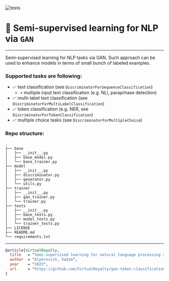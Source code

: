 ![tests](https://github.com/VirtualRoyalty/gan-token-classification/actions/workflows/ci.yml/badge.svg)

# 🦍 Semi-supervised learning for NLP via `GAN`
---

Semi-supervised learning for NLP tasks via GAN. Such approach can be used to enhance models in terms of small bunch of labeled examples.

### Supported tasks are following:

-  ✅ text classification (see `DiscriminatorForSequenceClassification`)
   - `+` multiple input text classification (e.g. NLI, paraprhase detection)
-  ✅ multi-label text classification (see `DiscriminatorForMultiLabelClassification`)
-  ✅ token classification (e.g. NER, see  `DiscriminatorForTokenClassification`)
-  ✅ multiple choice tasks (see `DiscriminatorForMultipleChoice`)


### Repo structure:
```
.
├── base
│   ├── __init__.py
│   ├── base_model.py
│   └── base_trainer.py
├── model
│   ├── __init__.py
│   ├── discriminator.py
│   ├── generator.py
│   └── utils.py
├── trainer
│   ├── __init__.py
│   ├── gan_trainer.py
│   └── trainer.py
├── tests
│   ├── __init__.py
│   ├── base_tests.py
│   ├── model_tests.py
│   └── trainer_tests.py
├── LICENSE
├── README.md
└── requirements.txt
```

---

```BibTex
@article{VirtualRoyalty,
  title   = "Semi-supervised learning for natural language processing via GAN.",
  author  = "Alperovich, Vadim",
  year    = "2023",
  url     = "https://github.com/VirtualRoyalty/gan-token-classification",
}
```
